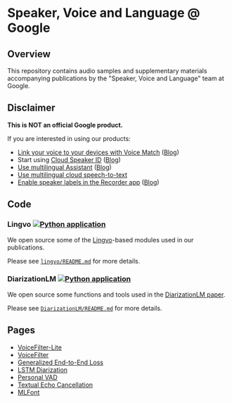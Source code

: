 # Speaker, Voice and Language @ Google

## Overview

This repository contains audio samples and supplementary materials
accompanying publications by the "Speaker, Voice and Language" team at Google.

## Disclaimer

**This is NOT an official Google product.**

If you are interested in using our products:

* [Link your voice to your devices with Voice Match](https://support.google.com/assistant/answer/9071681) ([Blog](https://blog.google/products/assistant/tomato-tomahto-google-home-now-supports-multiple-users/))
* Start using [Cloud Speaker ID](https://cloud.google.com/speaker-id) ([Blog](https://cloud.google.com/blog/products/ai-machine-learning/google-cloud-announces-speaker-id))
* [Use multilingual Assistant](https://support.google.com/assistant/answer/7394513) ([Blog](https://ai.googleblog.com/2018/08/Multilingual-Google-Assistant.html))
* [Use multilingual cloud speech-to-text](https://cloud.google.com/speech-to-text/docs/multiple-languages)
* [Enable speaker labels in the Recorder app](https://support.google.com/pixelphone/answer/9516618?hl=en#zippy=%2Clabel-when-different-people-are-speaking-in-a-recording-pixel-later-including-fold) ([Blog](https://blog.research.google/2022/12/who-said-what-recorders-on-device.html))

## Code

### Lingvo [![Python application](https://github.com/google/speaker-id/actions/workflows/python-app-lingvo.yml/badge.svg)](https://github.com/google/speaker-id/actions/workflows/python-app-lingvo.yml)

We open source some of the [Lingvo](https://github.com/tensorflow/lingvo)-based
modules used in our publications.

Please see [`lingvo/README.md`](https://github.com/google/speaker-id/blob/master/lingvo/README.md) for more details.

### DiarizationLM [![Python application](https://github.com/google/speaker-id/actions/workflows/python-app-diarizationlm.yml/badge.svg)](https://github.com/google/speaker-id/actions/workflows/python-app-diarizationlm.yml)

We open source some functions and tools used in the [DiarizationLM paper](https://arxiv.org/abs/2401.03506).

Please see [`DiarizationLM/README.md`](https://github.com/google/speaker-id/blob/master/DiarizationLM/README.md) for more details.

## Pages

* [VoiceFilter-Lite](https://google.github.io/speaker-id/publications/VoiceFilter-Lite/)
* [VoiceFilter](https://google.github.io/speaker-id/publications/VoiceFilter/)
* [Generalized End-to-End Loss](https://google.github.io/speaker-id/publications/GE2E/)
* [LSTM Diarization](https://google.github.io/speaker-id/publications/LstmDiarization/)
* [Personal VAD](https://google.github.io/speaker-id/publications/PersonalVAD/)
* [Textual Echo Cancellation](https://google.github.io/speaker-id/publications/TEC/)
* [MLFont](https://google.github.io/speaker-id/publications/MLFont/)
